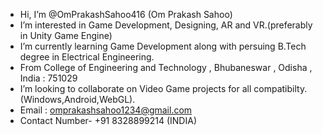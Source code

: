 - Hi, I’m @OmPrakashSahoo416 (Om Prakash Sahoo)
- I’m interested in Game Development, Designing, AR and VR.(preferably in Unity Game Engine)
- I’m currently learning Game Development along with persuing B.Tech degree in Electrical Engineering.
- From College of Engineering and Technology , Bhubaneswar , Odisha , India : 751029
- I’m looking to collaborate on Video Game projects for all compatibilty.(Windows,Android,WebGL).
- Email : omprakashsahoo1234@gmail.com
- Contact Number- +91 8328899214  (INDIA)


